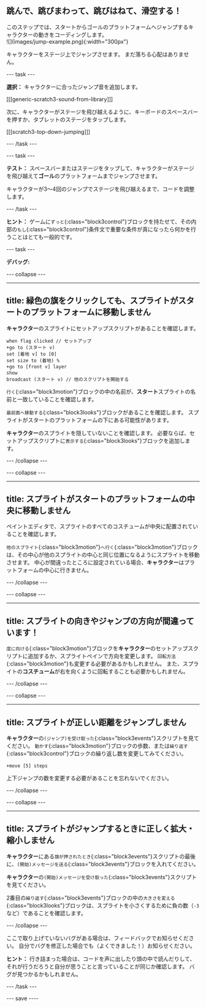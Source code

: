 ## 跳んで、跳びまわって、跳びはねて、滑空する！

<div style="display: flex; flex-wrap: wrap">
<div style="flex-basis: 200px; flex-grow: 1; margin-right: 15px;">
このステップでは、スタートからゴールのプラットフォームへジャンプするキャラクターの動きをコーディングします。 
</div>
<div>
![](images/jump-example.png){:width="300px"}
</div>
</div>

キャラクターをステージ上でジャンプさせます。 まだ落ちる心配はありません。

--- task ---

**選択：** キャラクターに合ったジャンプ音を追加します。

[[[generic-scratch3-sound-from-library]]]

次に、キャラクターがステージを飛び越えるように、キーボードの<kbd>スペース</kbd>バーを押すか、タブレットのステージをタップします。

[[[scratch3-top-down-jumping]]]

--- /task ---

--- task ---

**テスト：** <kbd>スペース</kbd>バーまたはステージをタップして、キャラクターがステージを飛び越えて**ゴール**のプラットフォームまでジャンプさせます。

キャラクターが3〜4回のジャンプでステージを飛び越えるまで、コードを調整します。

--- /task ---

**ヒント：** ゲームに`ずっと`{:class="block3control"}ブロックを持たせて、その内部の`もし`{:class="block3control"}条件文で重要な条件が真になったら何かを行うことはとても一般的です。

--- task ---

**デバッグ:**

--- collapse ---

---
title: 緑色の旗をクリックしても、スプライトがスタートのプラットフォームに移動しません
---

**キャラクター**のスプライトにセットアップスクリプトがあることを確認します。


```blocks3
when flag clicked // セットアップ
+go to (スタート v)
set [着地 v] to [0]
set size to (着地) %
+go to [front v] layer
show
broadcast (スタート v) // 他のスクリプトを開始する
```

`行く`{:class="block3motion"}ブロックの中の名前が、**スタート**スプライトの名前と一致していることを確認します。

`最前面へ移動する`{:class="block3looks"}ブロックがあることを確認します。 スプライトがスタートのプラットフォームの下にある可能性があります。

**キャラクター**のスプライトを隠していないことを確認します。 必要ならば、セットアップスクリプトに`表示する`{:class="block3looks"}ブロックを追加します。


--- /collapse ---

--- collapse ---

---
title: スプライトがスタートのプラットフォームの中央に移動しません
---

ペイントエディタで、スプライトのすべてのコスチュームが中央に配置されていることを確認します。

`他のスプライト`{:class="block3motion"}`へ行く`{:class="block3motion"}ブロックは、その中心が他のスプライトの中心と同じ位置になるようにスプライトを移動させます。 中心が間違ったところに設定されている場合、**キャラクター**はプラットフォームの中心に行きません。

--- /collapse ---

--- collapse ---

---
title: スプライトの向きやジャンプの方向が間違っています！
---

`度に向ける`{:class="block3motion"}ブロックを**キャラクター**のセットアップスクリプトに追加するか、スプライトペインで方向を変更します。 `回転方法`{:class="block3motion"}も変更する必要があるかもしれません。 また、スプライトの**コスチューム**が右を向くように回転することも必要かもしれません。

--- /collapse ---

--- collapse ---

---
title: スプライトが正しい距離をジャンプしません
---

**キャラクター**の`(ジャンプ)を受け取った`{:class="block3events"}スクリプトを見てください。 `動かす`{:class="block3motion"}ブロックの歩数、または`繰り返す`{:class="block3control"}ブロックの繰り返し数を変更してみてください。

```blocks3
+move [5] steps
```

上下ジャンプの数を変更する必要があることを忘れないでください。

--- /collapse ---

--- collapse ---

---
title: スプライトがジャンプするときに正しく拡大・縮小しません
---

**キャラクター**にある`旗が押されたとき`{:class="block3events"}スクリプトの最後に、`(開始)メッセージを送る`{:class="block3events"}ブロックを入れてください。

**キャラクター**の`(開始)メッセージを受け取った`{:class="block3events"}スクリプトを見てください。

2番目の`繰り返す`{:class="block3events"}ブロックの中の`大きさを変える`{:class="block3looks"}ブロックは、スプライトを小さくするために負の数（`-3`など）であることを確認します。

--- /collapse ---

ここで取り上げていないバグがある場合は、フィードバックでお知らせください。 自分でバグを修正した場合でも（よくできました！）お知らせください。

**ヒント：** 行き詰まった場合は、コードを声に出したり頭の中で読んだりして、それが行うだろうと自分が思うことと言っていることが同じか確認します。 バグが見つかるかもしれません。

--- /task ---

--- save ----
